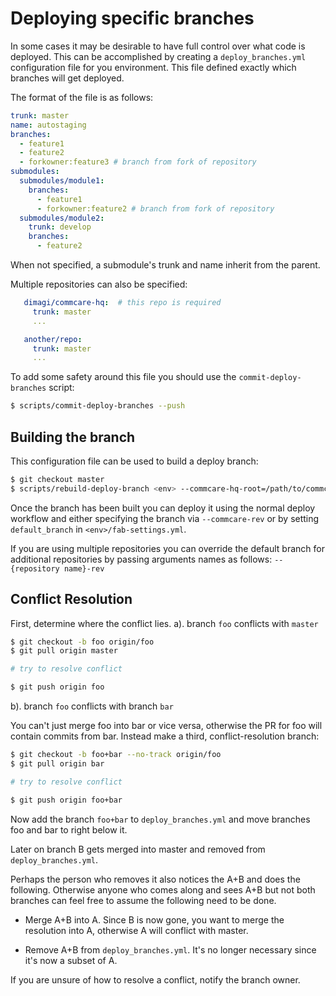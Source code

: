 # Deploying specific branches

In some cases it may be desirable to have full control over what code is deployed. This can
be accomplished by creating a `deploy_branches.yml` configuration file for you environment.
This file defined exactly which branches will get deployed.

The format of the file is as follows:

```yaml
trunk: master
name: autostaging
branches:
  - feature1
  - feature2
  - forkowner:feature3 # branch from fork of repository
submodules:
  submodules/module1:
    branches:
      - feature1
      - forkowner:feature2 # branch from fork of repository
  submodules/module2:
    trunk: develop
    branches:
      - feature2
```
When not specified, a submodule's trunk and name inherit from the parent.

Multiple repositories can also be specified:

```yaml
   dimagi/commcare-hq:  # this repo is required
     trunk: master
     ...

   another/repo:
     trunk: master
     ...
```

To add some safety around this file you should use the `commit-deploy-branches` script:
```bash
$ scripts/commit-deploy-branches --push
```

## Building the branch
This configuration file can be used to build a deploy branch:

```bash
$ git checkout master
$ scripts/rebuild-deploy-branch <env> --commcare-hq-root=/path/to/commcare/repo/
```

Once the branch has been built you can deploy it using the normal deploy workflow and either
specifying the branch via `--commcare-rev` or by setting `default_branch` in `<env>/fab-settings.yml`.

If you are using multiple repositories you can override the default branch for additional repositories
by passing arguments names as follows: `--{repository name}-rev`

## Conflict Resolution

First, determine where the conflict lies.
a). branch `foo` conflicts with `master`

```bash
$ git checkout -b foo origin/foo
$ git pull origin master

# try to resolve conflict

$ git push origin foo
```

b). branch `foo` conflicts with branch `bar`

You can't just merge foo into bar or vice versa, otherwise the PR
for foo will contain commits from bar.  Instead make a third,
conflict-resolution branch:

```bash
$ git checkout -b foo+bar --no-track origin/foo
$ git pull origin bar

# try to resolve conflict

$ git push origin foo+bar
```

Now add the branch `foo+bar` to `deploy_branches.yml` and move branches foo and
bar to right below it.

Later on branch B gets merged into master and removed from `deploy_branches.yml`.

Perhaps the person who removes it also notices the A+B and does the
following. Otherwise anyone who comes along and sees A+B but not both
branches can feel free to assume the following need to be done.

* Merge A+B into A. Since B is now gone, you want to merge the
 resolution into A, otherwise A will conflict with master.

* Remove A+B from `deploy_branches.yml`. It's no longer necessary since it's
 now a subset of A.

If you are unsure of how to resolve a conflict, notify the branch owner.
